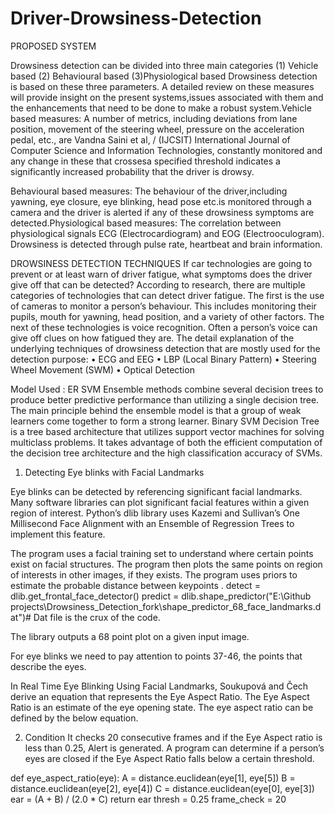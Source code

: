 # Driver-Drowsiness-Detection
PROPOSED SYSTEM

Drowsiness detection can be divided into three main categories 
(1) Vehicle based 
(2) Behavioural based 
(3)Physiological based 
Drowsiness detection is based on these three parameters. A detailed review on these measures will provide insight on the present systems,issues associated with them and the enhancements that need to be done to make a robust system.Vehicle based measures: A number of metrics, including deviations from lane position, movement of the steering wheel, pressure on the acceleration pedal, etc., are Vandna Saini et al, / (IJCSIT) International Journal of Computer Science and Information Technologies, constantly monitored and any change in these that crossesa specified threshold indicates a significantly increased probability that the driver is drowsy.

Behavioural based measures: The behaviour of the driver,including yawning, eye closure, eye blinking, head pose etc.is monitored through a camera and the driver is alerted if any of these drowsiness symptoms are detected.Physiological based measures: The correlation between physiological signals ECG (Electrocardiogram) and EOG (Electrooculogram). Drowsiness is detected through pulse rate, heartbeat and brain information.

DROWSINESS DETECTION TECHNIQUES
If car technologies are going to prevent or at least warn of driver fatigue, what symptoms does the driver give off that can be detected? According to research, there are multiple categories of technologies that can detect driver fatigue. The first is the use of cameras to monitor a person’s behaviour. This includes monitoring their pupils, mouth for yawning, head position, and a variety of other factors. The next of these technologies is voice recognition. Often a person’s voice can give off clues on how fatigued they are.
The detail explanation of the underlying techniques of drowsiness detection that are mostly used for the detection purpose:
• ECG and EEG
• LBP (Local Binary Pattern)
• Steering Wheel Movement (SWM)
• Optical Detection

Model Used : ER SVM
Ensemble methods  combine several decision trees to produce better predictive performance than utilizing a single decision tree. The main principle behind the ensemble model is that a group of weak learners come together to form a strong learner.
Binary SVM Decision Tree is a tree based architecture that utilizes support vector machines for solving multiclass problems. It takes advantage of both the efficient computation of the decision tree architecture and the high classification accuracy of SVMs. 

1. Detecting Eye blinks with Facial Landmarks

Eye blinks can be detected by referencing significant facial landmarks. Many software libraries can plot significant facial features within a given region of interest. Python’s dlib library uses Kazemi and Sullivan’s One Millisecond Face Alignment  with an Ensemble of Regression Trees to implement this feature.

The program uses a facial training set to understand where certain points exist on facial structures. The program then plots the same points on region of interests in other images, if they exists. The program uses priors to estimate the probable distance between keypoints .
detect = dlib.get_frontal_face_detector()
predict = dlib.shape_predictor("E:\Github projects\Drowsiness_Detection_fork\shape_predictor_68_face_landmarks.dat")# Dat file is the crux of the code.

The library outputs a 68 point plot on a given input image.

For eye blinks we need to pay attention to points 37-46, the points that describe the eyes.

In Real Time Eye Blinking Using Facial Landmarks, Soukupová and Čech derive an equation that represents the Eye Aspect Ratio. The Eye Aspect Ratio is an estimate of the eye opening state.
The eye aspect ratio can be defined by the below equation.

2. Condition
It checks 20 consecutive frames and if the Eye Aspect ratio is less than 0.25, Alert is generated.
A program can determine if a person’s eyes are closed if the Eye Aspect Ratio falls below a certain threshold.

def eye_aspect_ratio(eye):
A = distance.euclidean(eye[1], eye[5])
B = distance.euclidean(eye[2], eye[4])
C = distance.euclidean(eye[0], eye[3])
ear = (A + B) / (2.0 * C)
return ear
thresh = 0.25
frame_check = 20
